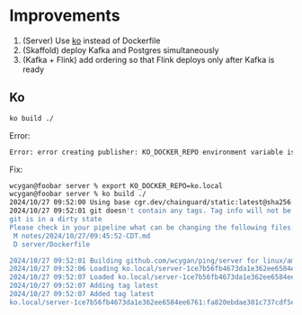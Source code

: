# Improvements

1. (Server) Use [ko](https://github.com/ko-build/ko) instead of Dockerfile
2. (Skaffold) deploy Kafka and Postgres simultaneously
3. (Kafka + Flink) add ordering so that Flink deploys only after Kafka is ready

## Ko

```bash
ko build ./
```

Error:

```bash
Error: error creating publisher: KO_DOCKER_REPO environment variable is unset
```

Fix:

```bash
wcygan@foobar server % export KO_DOCKER_REPO=ko.local
wcygan@foobar server % ko build ./                   
2024/10/27 09:52:00 Using base cgr.dev/chainguard/static:latest@sha256:1c785f2145250a80d2d71d2b026276f3358ef3543448500c72206d37ec4ece37 for github.com/wcygan/ping/server
2024/10/27 09:52:01 git doesn't contain any tags. Tag info will not be available
git is in a dirty state
Please check in your pipeline what can be changing the following files:
 M notes/2024/10/27/09:45:52-CDT.md
 D server/Dockerfile

2024/10/27 09:52:01 Building github.com/wcygan/ping/server for linux/amd64
2024/10/27 09:52:06 Loading ko.local/server-1ce7b56fb4673da1e362ee6584ee6761:fa820ebdae301c737cdf5e60dec228ffdb8a73a24f6fbc11d983e619773d1782
2024/10/27 09:52:07 Loaded ko.local/server-1ce7b56fb4673da1e362ee6584ee6761:fa820ebdae301c737cdf5e60dec228ffdb8a73a24f6fbc11d983e619773d1782
2024/10/27 09:52:07 Adding tag latest
2024/10/27 09:52:07 Added tag latest
ko.local/server-1ce7b56fb4673da1e362ee6584ee6761:fa820ebdae301c737cdf5e60dec228ffdb8a73a24f6fbc11d983e619773d1782
```
